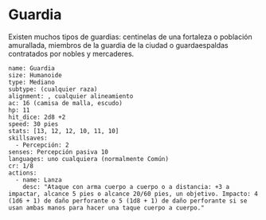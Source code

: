 # Guardia
Existen muchos tipos de guardias: centinelas de una fortaleza o población amurallada, miembros de la guardia de la ciudad o guardaespaldas contratados por nobles y mercaderes.

```statblock
name: Guardia
size: Humanoide
type: Mediano
subtype: (cualquier raza)
alignment: , cualquier alineamiento 
ac: 16 (camisa de malla, escudo)
hp: 11
hit_dice: 2d8 +2
speed: 30 pies
stats: [13, 12, 12, 10, 11, 10]
skillsaves:
  - Percepción: 2
senses: Percepción pasiva 10
languages: uno cualquiera (normalmente Común)
cr: 1/8
actions:
  - name: Lanza
    desc: "Ataque con arma cuerpo a cuerpo o a distancia: +3 a impactar, alcance 5 pies o alcance 20/60 pies, un objetivo. Impacto: 4 (1d6 + 1) de daño perforante o 5 (1d8 + 1) de daño perforante si se usan ambas manos para hacer una taque cuerpo a cuerpo."
```
